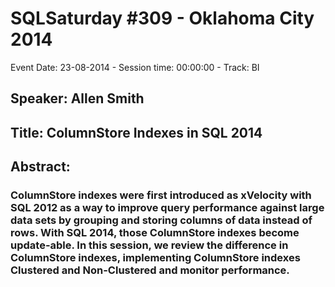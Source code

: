# SQLSaturday #309 - Oklahoma City 2014
Event Date: 23-08-2014 - Session time: 00:00:00 - Track: BI
## Speaker: Allen Smith
## Title: ColumnStore Indexes in SQL 2014
## Abstract:
### ColumnStore indexes were first introduced as xVelocity with SQL 2012 as a way to improve query performance against large data sets by grouping and storing columns of data instead of rows.  With SQL 2014, those ColumnStore indexes become update-able.   In this session, we review the difference in ColumnStore indexes, implementing ColumnStore indexes Clustered and Non-Clustered and monitor performance.
